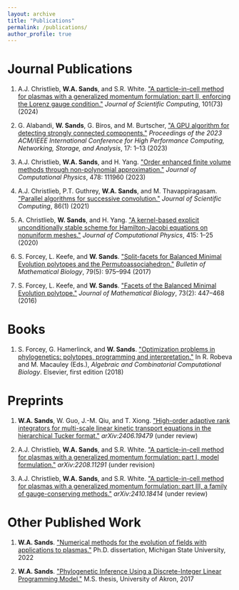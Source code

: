 ```yaml
---
layout: archive
title: "Publications"
permalink: /publications/
author_profile: true
---
```


# Journal Publications
1. A.J. Christlieb, **W.A. Sands**, and S.R. White. ["A particle-in-cell method for plasmas with a generalized momentum formulation: part II, enforcing the Lorenz gauge condition."](https://link.springer.com/article/10.1007/s10915-024-02728-6) *Journal of Scientific Computing*, 101(73) (2024)

2. G. Alabandi, **W. Sands**, G. Biros, and M. Burtscher, ["A GPU algorithm for detecting strongly connected components."](https://dl.acm.org/doi/abs/10.1145/3581784.3607071) *Proceedings of the 2023 ACM/IEEE International Conference for High Performance Computing, Networking, Storage, and Analysis*, 17: 1–13 (2023)

3. A.J. Christlieb, **W.A. Sands**, and H. Yang. ["Order enhanced finite volume methods through non-polynomial approximation."](https://www.sciencedirect.com/science/article/abs/pii/S0021999123000554) *Journal of Computational Physics*, 478: 111960 (2023)

4. A.J. Christlieb, P.T. Guthrey, **W.A. Sands**, and M. Thavappiragasam. ["Parallel algorithms for successive convolution."](https://link.springer.com/article/10.1007/s10915-020-01359-x) *Journal of Scientific Computing*, 86(1) (2021)

5. A. Christlieb, **W. Sands**, and H. Yang. ["A kernel-based explicit unconditionally stable scheme for Hamilton-Jacobi equations on nonuniform meshes."](https://www.sciencedirect.com/science/article/abs/pii/S002199912030317X) *Journal of Computational Physics*, 415: 1–25 (2020)

6. S. Forcey, L. Keefe, and **W. Sands**. ["Split-facets for Balanced Minimal Evolution polytopes and the Permutoassociahedron."](https://link.springer.com/article/10.1007/s11538-017-0264-7) *Bulletin of Mathematical Biology*, 79(5): 975–994 (2017)

7. S. Forcey, L. Keefe, and **W. Sands**. ["Facets of the Balanced Minimal Evolution polytope."](https://link.springer.com/article/10.1007/s00285-015-0957-1) *Journal of Mathematical Biology*, 73(2): 447–468 (2016)

# Books
1. S. Forcey, G. Hamerlinck, and **W. Sands**. ["Optimization problems in phylogenetics: polytopes, programming and interpretation."](https://www.sciencedirect.com/science/article/abs/pii/B9780128140666000106) In R. Robeva and M. Macauley (Eds.), *Algebraic and Combinatorial Computational Biology*. Elsevier, first edition (2018)

# Preprints
1. **W.A. Sands**, W. Guo, J.-M. Qiu, and T. Xiong. ["High-order adaptive rank integrators for multi-scale linear kinetic transport equations in the hierarchical Tucker format."](https://arxiv.org/abs/2406.19479) *arXiv:2406.19479* (under review)

2. A.J. Christlieb, **W.A. Sands**, and S.R. White. ["A particle-in-cell method for plasmas with a generalized momentum formulation: part I, model formulation."](https://arxiv.org/abs/2208.11291) *arXiv:2208.11291* (under revision)

3. A.J. Christlieb, **W.A. Sands**, and S.R. White. ["A particle-in-cell method for plasmas with a generalized momentum formulation: part III, a family of gauge-conserving methods."](https://arxiv.org/abs/2410.18414) *arXiv:2410.18414* (under review)

# Other Published Work
1. **W.A. Sands**. ["Numerical methods for the evolution of fields with applications to plasmas."](https://www.proquest.com/docview/2694975152?pq-origsite=gscholar&fromopenview=true&sourcetype=Dissertations%20&%20Theses) Ph.D. dissertation, Michigan State University, 2022

2. **W.A. Sands**. ["Phylogenetic Inference Using a Discrete-Integer Linear Programming Model."](https://etd.ohiolink.edu/acprod/odb_etd/etd/r/1501/10?clear=10&p10_accession_num=akron1492783280743802) M.S. thesis, University of Akron, 2017










